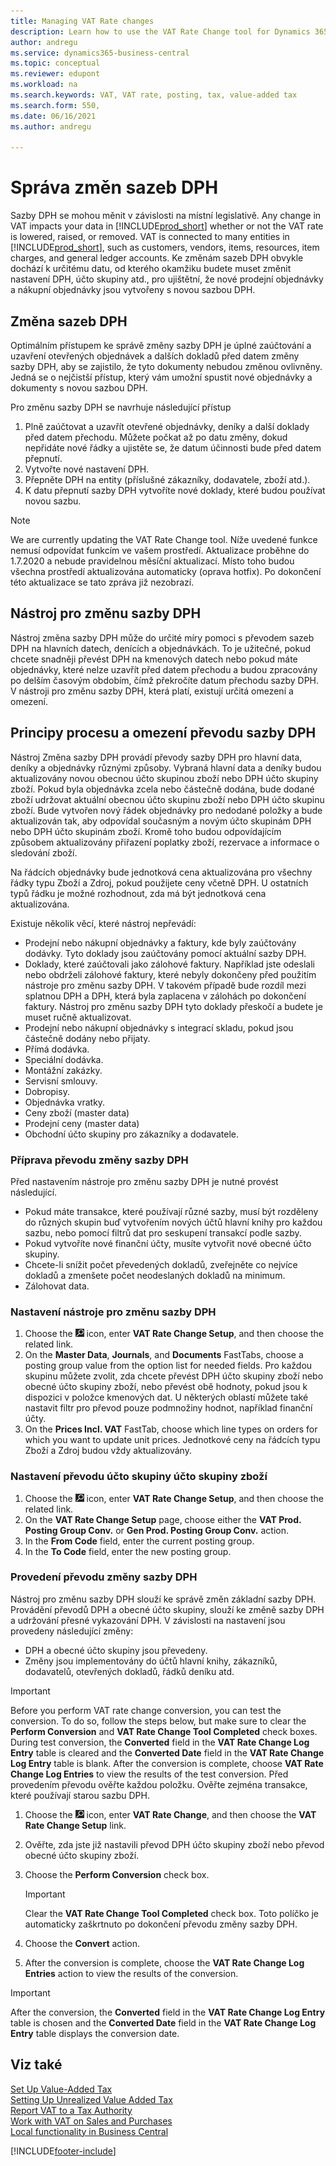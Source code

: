 ```yaml
---
title: Managing VAT Rate changes
description: Learn how to use the VAT Rate Change tool for Dynamics 365 Business Central for changing VAT rates based on local legislation.
author: andregu
ms.service: dynamics365-business-central
ms.topic: conceptual
ms.reviewer: edupont
ms.workload: na
ms.search.keywords: VAT, VAT rate, posting, tax, value-added tax
ms.search.form: 550,
ms.date: 06/16/2021
ms.author: andregu

---
```


# Správa změn sazeb DPH

Sazby DPH se mohou měnit v závislosti na místní legislativě. Any change in VAT impacts your data in [!INCLUDE[prod_short](includes/prod_short.md)] whether or not the VAT rate is lowered, raised, or removed. VAT is connected to many entities in [!INCLUDE[prod_short](includes/prod_short.md)], such as customers, vendors, items, resources, item charges, and general ledger accounts. Ke změnám sazeb DPH obvykle dochází k určitému datu, od kterého okamžiku budete muset změnit nastavení DPH, účto skupiny atd., pro ujištětní, že nové prodejní objednávky a nákupní objednávky jsou vytvořeny s novou sazbou DPH.

## Změna sazeb DPH

Optimálním přístupem ke správě změny sazby DPH je úplné zaúčtování a uzavření otevřených objednávek a dalších dokladů před datem změny sazby DPH, aby se zajistilo, že tyto dokumenty nebudou změnou ovlivněny. Jedná se o nejčistší přístup, který vám umožní spustit nové objednávky a dokumenty s novou sazbou DPH.

Pro změnu sazby DPH se navrhuje následující přístup

1. Plně zaúčtovat a uzavřít otevřené objednávky, deníky a další doklady před datem přechodu. Můžete počkat až po datu změny, dokud nepřidáte nové řádky a ujistěte se, že datum účinnosti bude před datem přepnutí.
2. Vytvořte nové nastavení DPH.
3. Přepněte DPH na entity (příslušné zákazníky, dodavatele, zboží atd.).
4. K datu přepnutí sazby DPH vytvoříte nové doklady, které budou používat novou sazbu.


> [!NOTE]  
> We are currently updating the VAT Rate Change tool. Níže uvedené funkce nemusí odpovídat funkcím ve vašem prostředí. Aktualizace proběhne do 1.7.2020 a nebude pravidelnou měsíční aktualizací. Místo toho budou všechna prostředí aktualizována automaticky (oprava hotfix). Po dokončení této aktualizace se tato zpráva již nezobrazí.

## Nástroj pro změnu sazby DPH

Nástroj změna sazby DPH může do určité míry pomoci s převodem sazeb DPH na hlavních datech, denících a objednávkách. To je užitečné, pokud chcete snadněji převést DPH na kmenových datech nebo pokud máte objednávky, které nelze uzavřít před datem přechodu a budou zpracovány po delším časovým obdobím, čímž překročíte datum přechodu sazby DPH. V nástroji pro změnu sazby DPH, která platí, existují určitá omezení a omezení.

## Principy procesu a omezení převodu sazby DPH

Nástroj Změna sazby DPH provádí převody sazby DPH pro hlavní data, deníky a objednávky různými způsoby. Vybraná hlavní data a deníky budou aktualizovány novou obecnou účto skupinou zboží nebo DPH účto skupiny zboží. Pokud byla objednávka zcela nebo částečně dodána, bude dodané zboží udržovat aktuální obecnou účto skupinu zboží nebo DPH účto skupinu zboží. Bude vytvořen nový řádek objednávky pro nedodané položky a bude aktualizován tak, aby odpovídal současným a novým  účto skupinám DPH nebo DPH účto skupinám zboží. Kromě toho budou odpovídajícím způsobem aktualizovány přiřazení poplatky zboží, rezervace a informace o sledování zboží.

Na řádcích objednávky bude jednotková cena aktualizována pro všechny řádky typu Zboží a Zdroj, pokud použijete ceny včetně DPH. U ostatních typů řádku je možné rozhodnout, zda má být jednotková cena aktualizována.

Existuje několik věcí, které nástroj nepřevádí:

* Prodejní nebo nákupní objednávky a faktury, kde byly zaúčtovány dodávky. Tyto doklady jsou zaúčtovány pomocí aktuální sazby DPH.
* Doklady, které zaúčtovali jako zálohové faktury. Například jste odeslali nebo obdrželi zálohové faktury, které nebyly dokončeny před použitím nástroje pro změnu sazby DPH. V takovém případě bude rozdíl mezi splatnou DPH a DPH, která byla zaplacena v zálohách po dokončení faktury. Nástroj pro změnu sazby DPH tyto doklady přeskočí a budete je muset ručně aktualizovat.
* Prodejní nebo nákupní objednávky s integrací skladu, pokud jsou částečně dodány nebo přijaty.
* Přímá dodávka.
* Speciální dodávka.
* Montážní zakázky.
* Servisní smlouvy.
* Dobropisy.
* Objednávka vratky.
* Ceny zboží (master data)
* Prodejní ceny (master data)
* Obchodní účto skupiny pro zákazníky a dodavatele.

### Příprava převodu změny sazby DPH

Před nastavením nástroje pro změnu sazby DPH je nutné provést následující.

* Pokud máte transakce, které používají různé sazby, musí být rozděleny do různých skupin buď vytvořením nových účtů hlavní knihy pro každou sazbu, nebo pomocí filtrů dat pro seskupení transakcí podle sazby.
* Pokud vytvoříte nové finanční účty, musíte vytvořit nové obecné účto skupiny.
* Chcete-li snížit počet převedených dokladů, zveřejněte co nejvíce dokladů a zmenšete počet neodeslaných dokladů na minimum.
* Zálohovat data.

### Nastavení nástroje pro změnu sazby DPH

1. Choose the ![Lightbulb that opens the Tell Me feature.](media/ui-search/search_small.png "Tell me what you want to do") icon, enter **VAT Rate Change Setup**, and then choose the related link.
2. On the **Master Data**, **Journals**, and **Documents** FastTabs, choose a posting group value from the option list for needed fields. Pro každou skupinu můžete zvolit, zda chcete převést DPH účto skupiny zboží nebo obecné účto skupiny zboží, nebo převést obě hodnoty, pokud jsou k dispozici v položce kmenových dat. U některých oblastí můžete také nastavit filtr pro převod pouze podmnožiny hodnot, například finanční účty.
3. On the **Prices Incl. VAT** FastTab, choose which line types on orders for which you want to update unit prices. Jednotkové ceny na řádcích typu Zboží a Zdroj budou vždy aktualizovány.

### Nastavení převodu účto skupiny účto skupiny zboží

1. Choose the ![Lightbulb that opens the Tell Me feature.](media/ui-search/search_small.png "Tell me what you want to do") icon, enter **VAT Rate Change Setup**, and then choose the related link.
2. On the **VAT Rate Change Setup** page, choose either the **VAT Prod. Posting Group Conv.** or **Gen Prod. Posting Group Conv.** action.
3. In the **From Code** field, enter the current posting group.
4. In the **To Code** field, enter the new posting group.

### Provedení převodu změny sazby DPH

Nástroj pro změnu sazby DPH slouží ke správě změn základní sazby DPH. Provádění převodů DPH a obecné účto skupiny, slouží ke změně sazby DPH a udržování přesné vykazování DPH. V závislosti na nastavení jsou provedeny následující změny:

* DPH a obecné účto skupiny jsou převedeny.
* Změny jsou implementovány do účtů hlavní knihy, zákazníků, dodavatelů, otevřených dokladů, řádků deníku atd.

> [!IMPORTANT]  
> Before you perform VAT rate change conversion, you can test the conversion. To do so, follow the steps below, but make sure to clear the **Perform Conversion** and **VAT Rate Change Tool Completed** check boxes. During test conversion, the **Converted** field in the **VAT Rate Change Log Entry** table is cleared and the **Converted Date** field in the **VAT Rate Change Log Entry** table is blank. After the conversion is complete, choose **VAT Rate Change Log Entries** to view the results of the test conversion. Před provedením převodu ověřte každou položku. Ověřte zejména transakce, které používají starou sazbu DPH.

1. Choose the ![Lightbulb that opens the Tell Me feature.](media/ui-search/search_small.png "Tell me what you want to do") icon, enter **VAT Rate Change**, and then choose the **VAT Rate Change Setup** link.
2. Ověřte, zda jste již nastavili převod DPH účto skupiny zboží nebo převod obecné účto skupiny zboží.
3. Choose the **Perform Conversion** check box.

   > [!IMPORTANT]  
   > Clear the **VAT Rate Change Tool Completed** check box. Toto políčko je automaticky zaškrtnuto po dokončení převodu změny sazby DPH.

4. Choose the **Convert** action.
5. After the conversion is complete, choose the **VAT Rate Change Log Entries** action to view the results of the conversion.

> [!IMPORTANT]  
> After the conversion, the **Converted** field in the **VAT Rate Change Log Entry** table is chosen and the **Converted Date** field in the **VAT Rate Change Log Entry** table displays the conversion date.

## Viz také

[Set Up Value-Added Tax](finance-setup-vat.md)  
[Setting Up Unrealized Value Added Tax](finance-setup-unrealized-vat.md)  
[Report VAT to a Tax Authority](finance-how-report-vat.md)  
[Work with VAT on Sales and Purchases](finance-work-with-vat.md)  
[Local functionality in Business Central](about-localization.md)


[!INCLUDE[footer-include](includes/footer-banner.md)]